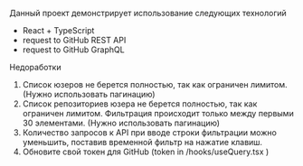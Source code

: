 Данный проект демонстрирует использование следующих технологий
- React + TypeScript
- request to GitHub REST API
- request to GitHub GraphQL

 Недоработки 
 1. Список юзеров не берется полностью, так как ограничен лимитом. (Нужно использовать пагинацию)
 2. Список репозиториев юзера не берется полностью, так как ограничен лимитом.
    Фильтрация происходит только между первыми 30 элементами. (Нужно использовать пагинацию)
 3. Количество запросов к API при вводе строки фильтрации можно уменьшить, поставив временной фильтр на нажатие клавиш.
 4. Обновите свой токен для GitHub (token in /hooks/useQuery.tsx )